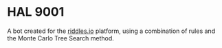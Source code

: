 # HAL 9001
A bot created for the [riddles.io](https://www.riddles.io) platform, using a combination of rules and the Monte Carlo Tree Search method.